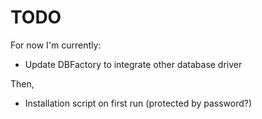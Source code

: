 # TODO

For now I'm currently:
- Update DBFactory to integrate other database driver

Then,
- Installation script on first run (protected by password?)
